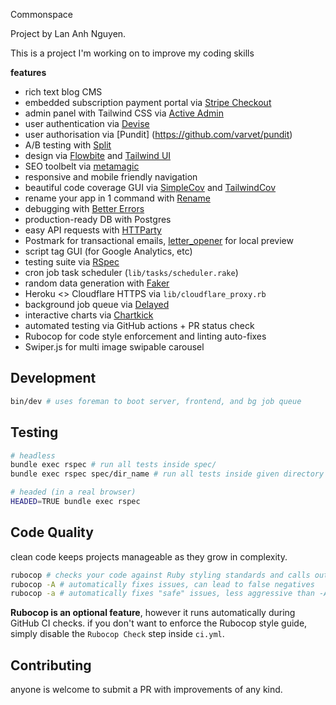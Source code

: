 Commonspace

Project by Lan Anh Nguyen.

This is a project I'm working on to improve my coding skills

**features**
* rich text blog CMS
* embedded subscription payment portal via [Stripe Checkout](https://docs.stripe.com/payments/accept-a-payment?platform=web&ui=embedded-form)
* admin panel with Tailwind CSS via [Active Admin](https://github.com/activeadmin/activeadmin/)
* user authentication via [Devise](https://github.com/plataformatec/devise)
* user authorisation via [Pundit] (https://github.com/varvet/pundit)
* A/B testing with [Split](https://github.com/splitrb/split/)
* design via [Flowbite](https://flowbite.com/) and [Tailwind UI](https://tailwindui.com/)
* SEO toolbelt via [metamagic](https://github.com/lassebunk/metamagic)
* responsive and mobile friendly navigation
* beautiful code coverage GUI via [SimpleCov](https://github.com/simplecov-ruby/simplecov) and [TailwindCov](https://github.com/chiefpansancolt/simplecov-tailwindcss)
* rename your app in 1 command with [Rename](https://github.com/get/Rename)
* debugging with [Better Errors](https://github.com/charliesome/better_errors)
* production-ready DB with Postgres
* easy API requests with [HTTParty](https://github.com/jnunemaker/httparty)
* Postmark for transactional emails, [letter_opener](https://github.com/ryanb/letter_opener) for local preview
* script tag GUI (for Google Analytics, etc)
* testing suite via [RSpec](https://github.com/rspec/rspec-rails/)
* cron job task scheduler (`lib/tasks/scheduler.rake`)
* random data generation with [Faker](https://github.com/faker-ruby/faker)
* Heroku <> Cloudflare HTTPS via `lib/cloudflare_proxy.rb`
* background job queue via [Delayed](https://rubygems.org/gems/delayed)
* interactive charts via [Chartkick](https://chartkick.com)
* automated testing via GitHub actions + PR status check
* Rubocop for code style enforcement and linting auto-fixes
* Swiper.js for multi image swipable carousel

## Development
```sh
bin/dev # uses foreman to boot server, frontend, and bg job queue
```

## Testing
```sh
# headless
bundle exec rspec # run all tests inside spec/
bundle exec rspec spec/dir_name # run all tests inside given directory

# headed (in a real browser)
HEADED=TRUE bundle exec rspec
```

## Code Quality

clean code keeps projects manageable as they grow in complexity.

```sh
rubocop # checks your code against Ruby styling standards and calls out issues
rubocop -A # automatically fixes issues, can lead to false negatives
rubocop -a # automatically fixes "safe" issues, less aggressive than -A (uppercase)
```

**Rubocop is an optional feature**, however it runs automatically during GitHub CI checks. if you don't want to enforce the Rubocop style guide, simply disable the `Rubocop Check` step inside `ci.yml`.

## Contributing
anyone is welcome to submit a PR with improvements of any kind.
